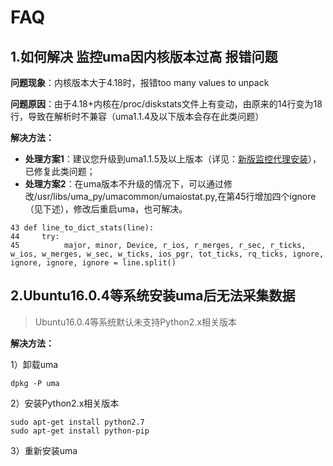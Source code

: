 

# FAQ

## 1.如何解决 监控uma因内核版本过高 报错问题

**问题现象**：内核版本大于4.18时，报错too many values to unpack 

**问题原因**：由于4.18+内核在/proc/diskstats文件上有变动，由原来的14行变为18行，导致在解析时不兼容（uma1.1.4及以下版本会存在此类问题） 

**解决方法：**

- **处理方案1**：建议您升级到uma1.1.5及以上版本（详见：[新版监控代理安装](https://docs.ucloud.cn/umon/agent )），已修复此类问题；
- **处理方案2**：在uma版本不升级的情况下，可以通过修改/usr/libs/uma\_py/umacommon/umaiostat.py,在第45行增加四个ignore（见下述），修改后重启uma，也可解决。

``` 
43 def line_to_dict_stats(line):
44     try:
45          major, minor, Device, r_ios, r_merges, r_sec, r_ticks, w_ios, w_merges, w_sec, w_ticks, ios_pgr, tot_ticks, rq_ticks, ignore, ignore, ignore, ignore = line.split()

```



## 2.Ubuntu16.0.4等系统安装uma后无法采集数据

> Ubuntu16.0.4等系统默认未支持Python2.x相关版本

**解决方法：**

1）卸载uma

    dpkg -P uma

2）安装Python2.x相关版本

``` 
sudo apt-get install python2.7
sudo apt-get install python-pip

```

3）重新安装uma
